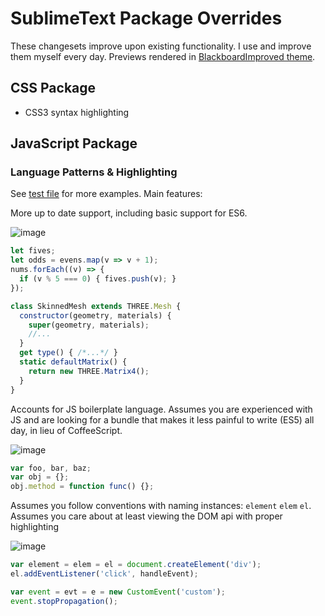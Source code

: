# SublimeText Package Overrides

These changesets improve upon existing functionality. I use and improve them myself every day. Previews rendered in [BlackboardImproved theme](https://gist.github.com/hlfcoding/1786860).

## CSS Package

- CSS3 syntax highlighting

## JavaScript Package

### Language Patterns & Highlighting

See [test file](https://github.com/hlfcoding/hlf-tmbundles/blob/master/JavaScript/JavaScript.tmLanguage.test.js) for more examples. Main features:

More up to date support, including basic support for ES6.

![image](https://cloud.githubusercontent.com/assets/100884/11114442/aabc7584-88d9-11e5-9516-7aa9651a944f.png)

```js
let fives;
let odds = evens.map(v => v + 1);
nums.forEach((v) => {
  if (v % 5 === 0) { fives.push(v); }
});

class SkinnedMesh extends THREE.Mesh {
  constructor(geometry, materials) {
    super(geometry, materials);
    //...
  }
  get type() { /*...*/ }
  static defaultMatrix() {
    return new THREE.Matrix4();
  }
}
```

Accounts for JS boilerplate language. Assumes you are experienced with JS and are looking for a bundle that makes it less painful to write (ES5) all day, in lieu of CoffeeScript.

![image](https://cloud.githubusercontent.com/assets/100884/11114466/c8234580-88d9-11e5-9b16-7dfa9d5b58fb.png)

```js
var foo, bar, baz;
var obj = {};
obj.method = function func() {};
```

Assumes you follow conventions with naming instances: `element` `elem` `el`. Assumes you care about at least viewing the DOM api with proper highlighting

![image](https://cloud.githubusercontent.com/assets/100884/11114494/fea69684-88d9-11e5-829d-d33ceaf6679b.png)

```js
var element = elem = el = document.createElement('div');
el.addEventListener('click', handleEvent);

var event = evt = e = new CustomEvent('custom');
event.stopPropagation();
```
